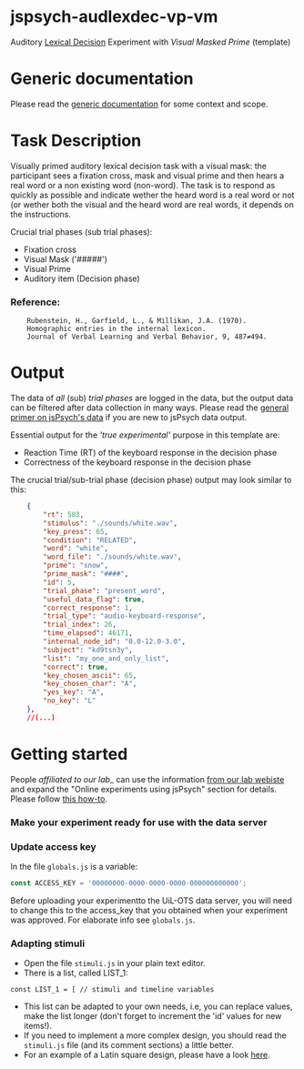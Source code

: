 # jspsych-audlexdec-vp-vm
Auditory [Lexical Decision](https://en.wikipedia.org/wiki/Lexical_decision_task) Experiment with _Visual Masked Prime_ (template)

# Generic documentation
Please read the [generic documentation](https://github.com/UiL-OTS-labs/jspsych-uil-template-docs) for some context and scope.

# Task Description
Visually primed auditory lexical decision task with a visual mask: the participant sees a fixation cross, mask and visual prime and then hears a real word or a non existing word (non-word). The task is to respond as quickly as possible and indicate wether the heard word is a real word or not (or wether both the visual and the heard word are real words, it depends on the instructions.

Crucial trial phases (sub trial phases):
- Fixation cross
- Visual Mask ('#####')
- Visual Prime 
- Auditory item (Decision phase)

### Reference:
        Rubenstein, H., Garfield, L., & Millikan, J.A. (1970). 
        Homographic entries in the internal lexicon. 
        Journal of Verbal Learning and Verbal Behavior, 9, 487≠494.

# Output

The data of _all_ (sub) _trial phases_ are logged in the data, but the output data can be filtered after data collection in many ways.
Please read the [general primer on jsPsych's data](https://github.com/UiL-OTS-labs/jspsych-output) if you are new to jsPsych data output.

Essential output for the _'true experimental'_ purpose in this template are:

- Reaction Time (RT) of the keyboard response in the decision phase
- Correctness of the keyboard response in the decision phase

The crucial trial/sub-trial phase (decision phase) output may look similar to this:

```json
	{
		"rt": 583,
		"stimulus": "./sounds/white.wav",
		"key_press": 65,
		"condition": "RELATED",
		"word": "white",
		"word_file": "./sounds/white.wav",
		"prime": "snow",
		"prime_mask": "####",
		"id": 5,
		"trial_phase": "present_word",
		"useful_data_flag": true,
		"correct_response": 1,
		"trial_type": "audio-keyboard-response",
		"trial_index": 26,
		"time_elapsed": 46171,
		"internal_node_id": "0.0-12.0-3.0",
		"subject": "kd9tsn3y",
		"list": "my_one_and_only_list",
		"correct": true,
		"key_chosen_ascii": 65,
		"key_chosen_char": "A",
		"yes_key": "A",
		"no_key": "L"
	},
	//(...)
```
# Getting started 
People _affiliated to our lab__ can use the information [from our lab webiste](https://uilots-labs.wp.hum.uu.nl/experiments/overview/) and expand the "Online experiments using jsPsych" section for details. Please follow [this how-to](https://uilots-labs.wp.hum.uu.nl/how-to/online-experimenting/).

### Make your experiment ready for use with the data server

### Update access key
In the file `globals.js` is a variable:
```javascript
const ACCESS_KEY = '00000000-0000-0000-0000-000000000000';
```
Before uploading your experimentto the UiL-OTS data server, you will need to change this to the access_key that you obtained when your experiment was approved. For elaborate info see `globals.js`.


### Adapting stimuli
- Open the file `stimuli.js` in your plain text editor.
- There is a list, called LIST_1:

```javacript
const LIST_1 = [ // stimuli and timeline variables

```
-  This list can be adapted to your own needs, i.e, you can replace values, make the list longer (don't forget to increment the 'id' values for new items!).
- If you need to implement a more complex design, you should read the `stimuli.js` file (and its comment sections) a little better. 
- For an example of a Latin square design, please have a look [here](https://github.com/UiL-OTS-labs/jspsych-spr-mw).

